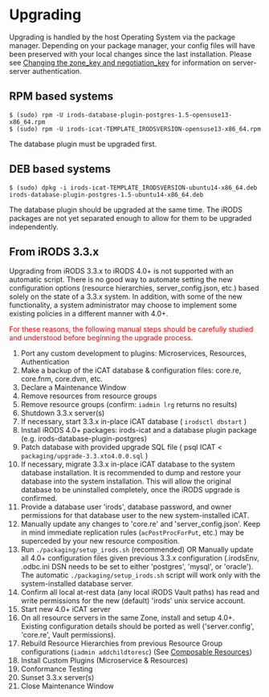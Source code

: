 # Upgrading

Upgrading is handled by the host Operating System via the package manager.  Depending on your package manager, your config files will have been preserved with your local changes since the last installation.  Please see [Changing the zone_key and negotiation_key](installation.md#changing-the-zone_key-and-negotiation_key) for information on server-server authentication.

## RPM based systems

~~~
$ (sudo) rpm -U irods-database-plugin-postgres-1.5-opensuse13-x86_64.rpm
$ (sudo) rpm -U irods-icat-TEMPLATE_IRODSVERSION-opensuse13-x86_64.rpm
~~~

The database plugin must be upgraded first.


## DEB based systems

~~~
$ (sudo) dpkg -i irods-icat-TEMPLATE_IRODSVERSION-ubuntu14-x86_64.deb irods-database-plugin-postgres-1.5-ubuntu14-x86_64.deb
~~~

The database plugin should be upgraded at the same time.  The iRODS packages are not yet separated enough to allow for them to be upgraded independently.

## From iRODS 3.3.x

Upgrading from iRODS 3.3.x to iRODS 4.0+ is not supported with an automatic script.  There is no good way to automate setting the new configuration options (resource hierarchies, server_config.json, etc.) based solely on the state of a 3.3.x system.  In addition, with some of the new functionality, a system administrator may choose to implement some existing policies in a different manner with 4.0+.

<span style="color:red">For these reasons, the following manual steps should be carefully studied and understood before beginning the upgrade process.</span>

1. Port any custom development to plugins: Microservices, Resources, Authentication
2. Make a backup of the iCAT database & configuration files: core.re, core.fnm, core.dvm, etc.
3. Declare a Maintenance Window
4. Remove resources from resource groups
5. Remove resource groups (confirm: `iadmin lrg` returns no results)
6. Shutdown 3.3.x server(s)
7. If necessary, start 3.3.x in-place iCAT database ( `irodsctl dbstart` )
8. Install iRODS 4.0+ packages: irods-icat and a database plugin package (e.g. irods-database-plugin-postgres)
9. Patch database with provided upgrade SQL file ( psql ICAT < `packaging/upgrade-3.3.xto4.0.0.sql` )
10. If necessary, migrate 3.3.x in-place iCAT database to the system database installation.  It is recommended to dump and restore your database into the system installation.  This will allow the original database to be uninstalled completely, once the iRODS upgrade is confirmed.
11. Provide a database user 'irods', database password, and owner permissions for that database user to the new system-installed iCAT.
12. Manually update any changes to 'core.re' and 'server_config.json'.  Keep in mind immediate replication rules (`acPostProcForPut`, etc.) may be superceded by your new resource composition.
13. Run `./packaging/setup_irods.sh` (recommended) OR Manually update all 4.0+ configuration files given previous 3.3.x configuration (.irodsEnv, .odbc.ini DSN needs to be set to either 'postgres', 'mysql', or 'oracle').  The automatic ``./packaging/setup_irods.sh`` script will work only with the system-installed database server.
14. Confirm all local at-rest data (any local iRODS Vault paths) has read and write permissions for the new (default) 'irods' unix service account.
15. Start new 4.0+ iCAT server
16. On all resource servers in the same Zone, install and setup 4.0+.  Existing configuration details should be ported as well ('server.config', 'core.re', Vault permissions).
17. Rebuild Resource Hierarchies from previous Resource Group configurations (`iadmin addchildtoresc`) (See [Composable Resources](#composable-resources))
18. Install Custom Plugins (Microservice & Resources)
19. Conformance Testing
20. Sunset 3.3.x server(s)
21. Close Maintenance Window

